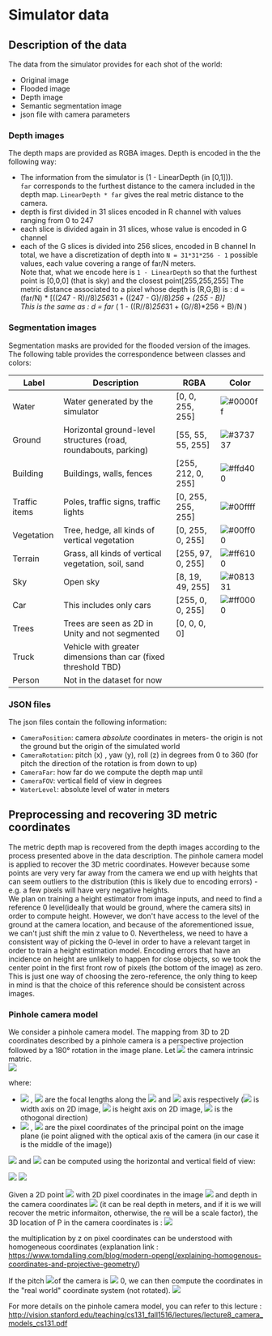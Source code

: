 # Simulator data

## Description of the data
The data from the simulator provides for each shot of the world: 
- Original image
- Flooded image 
- Depth image
- Semantic segmentation image
- json file with camera parameters

### Depth images

The depth maps are provided as RGBA images. Depth is encoded in the the following way: 
 - The information from the simulator is (1 - LinearDepth (in [0,1])).   
 `far` corresponds to the furthest distance to the camera included in the depth map. 
        `LinearDepth * far` gives the real metric distance to the camera. 
-  depth is first divided in 31 slices encoded in R channel with values ranging from 0 to 247 
- each slice is divided again in 31 slices, whose value is encoded in G channel
- each of the G slices is divided into 256 slices, encoded in B channel
    In total, we have a discretization of depth into `N = 31*31*256 - 1` possible values, each value covering a range of 
    far/N meters.   
    Note that, what we encode here is  `1 - LinearDepth` so that the furthest point is [0,0,0] (that is sky) 
    and the closest point[255,255,255] 
    The metric distance associated to a pixel whose depth is (R,G,B) is : 
    d = (far/N) * [((247 - R)//8)*256*31 + ((247 - G)//8)*256 + (255 - B)]  
    This is the same as :
    d = far* ( 1 - ((R//8)*256*31 + (G//8)*256 + B)/N )
      

### Segmentation images 
Segmentation masks are provided for the flooded version of the images. 
The following table provides the correspondence between classes and colors: 

 
| Label | Description |  RGBA | Color |  
| ----- | ----- | ----- | ----- | 
| Water|Water generated by the simulator    |[0, 0, 255, 255] |![#0000ff](https://placehold.it/15/0000ff/000000?text=+)
|Ground|Horizontal ground-level structures (road, roundabouts, parking)  |[55, 55, 55, 255] |![#373737](https://placehold.it/15/373737/000000?text=+)
| Building|Buildings, walls, fences| [255, 212, 0, 255]|![#ffd400](https://placehold.it/15/ffd400/000000?text=+)
|Traffic items| Poles, traffic signs, traffic lights | [0, 255, 255, 255]|![#00ffff](https://placehold.it/15/00ffff/000000?text=+)
|Vegetation| Tree, hedge, all kinds of vertical vegetation | [0, 255, 0, 255]|![#00ff00](https://placehold.it/15/00ff00/000000?text=+)
|Terrain| Grass, all kinds of vertical vegetation, soil, sand | [255, 97, 0, 255] | ![#ff6100](https://placehold.it/15/ff6100/000000?text=+)
|Sky| Open sky | [8, 19, 49, 255] | ![#081331](https://placehold.it/15/081331/000000?text=+)
|Car| This includes only cars | [255, 0, 0, 255] | ![#ff0000](https://placehold.it/15/ff0000/000000?text=+)
|Trees| Trees are seen as 2D in Unity and not segmented |  [0, 0, 0, 0]
|Truck| Vehicle with greater dimensions  than car (fixed threshold TBD)
|Person| Not in the dataset for now| 

### JSON files

The json files contain the following information:
- `CameraPosition`: camera *absolute* coordinates  in meters- the origin is not the ground but the origin of the simulated world
- `CameraRotation`: pitch (x) , yaw (y), roll (z) in degrees from 0 to 360 (for pitch the direction of the rotation is from down to up)
- `CameraFar`: how far do we compute the depth map until
- `CameraFOV`: vertical field of view in degrees
- `WaterLevel`: absolute level of water in meters

## Preprocessing and recovering 3D metric coordinates

The metric depth map is recovered from the depth images according to the process presented above in the data description.
The pinhole camera model is applied to recover the 3D metric coordinates. 
However because some points are very very far away from the camera we end up with heights that can seem outliers to the distribution (this is likely  due to encoding errors) - e.g. a few pixels will have very negative heights.  
We plan on training a height estimator from image inputs, and need to find a reference 0 level(ideally that would be ground, where the camera sits) in order to compute height.
 However, we don't have access to the level of the ground at the camera location, and because of the aforementioned issue, we can't just shift the min z value to 0. 
 Nevertheless, we need to have a consistent way of picking the 0-level in order to have a relevant target in order to train a height estimation model. Encoding errors that have an incidence on height are unlikely to happen for close objects, so we took the center point in the first front row of pixels (the bottom of the image) as zero. 
 This is just one way of choosing the zero-reference, the only thing to keep in mind is that the choice of this reference should be consistent across images.
 


### Pinhole camera model
 We consider a pinhole camera model. 
The mapping from 3D to 2D coordinates described by a pinhole camera is a perspective projection followed by a 180° rotation in the image plane.
Let <img src = " https://latex.codecogs.com/gif.latex?$K_c$"> the camera intrinsic matric.  
<img src = "https://latex.codecogs.com/gif.latex?$$\mathbf{K_c}&space;=&space;\left[\begin{array}&space;{rrr}f_x&space;&&space;0&space;&&space;c_x&space;\\&space;0&space;&&space;f_y&space;&&space;c_y&space;\\&space;0&space;&&space;0&space;&&space;1&space;\end{array}\right]&space;$$">  

where:  

- <img src = "https://latex.codecogs.com/gif.latex?%24%24%20f_x%20%24%24"> , <img src = "https://latex.codecogs.com/gif.latex?%24%24%20f_y%20%24%24">  are the focal lengths along the <img src = " https://latex.codecogs.com/gif.latex?$x$"> and <img src = " https://latex.codecogs.com/gif.latex?$y$"> axis respectively (<img src = " https://latex.codecogs.com/gif.latex?$x$"> is width axis on 2D image, <img src = " https://latex.codecogs.com/gif.latex?$y$"> is height axis on 2D image, <img src = " https://latex.codecogs.com/gif.latex?$z$"> is the othogonal direction)
- <img src = "https://latex.codecogs.com/gif.latex?%24%24%20c_x%20%24%24"> , <img src = "https://latex.codecogs.com/gif.latex?%24%24%20c_y%20%24%24">  are the pixel coordinates of the principal point on the image plane (ie point aligned with the optical axis of the camera (in our case it is the middle of the image))  

<img src = "https://latex.codecogs.com/gif.latex?%24%24%20f_x%20%24%24"> and <img src = https://latex.codecogs.com/gif.latex?%24%24%20f_y%20%24%24$> can be computed using the horizontal and vertical field of view:  

<img src = "https://latex.codecogs.com/gif.latex?%24%24%20f_x%20%3D%20%5Cdfrac%7Bc_x%7D%7B%5Ctan%20%28FOV_x%20/2%29%7D%24%24"> 
<img src = "https://latex.codecogs.com/gif.latex?%24%24%20f_y%20%3D%20%5Cdfrac%7Bc_y%7D%7B%5Ctan%20%28FOV_y%20/2%29%7D%24%24">

Given a 2D point <img src = " https://latex.codecogs.com/gif.latex?$P$"> with 2D pixel coordinates in the image <img src = " https://latex.codecogs.com/gif.latex?$(u,v)$"> and depth in the camera coordinates <img src = " https://latex.codecogs.com/gif.latex?$z$"> (it can be real depth in meters, and if it is we will recover the metric informaiton, otherwise, the re will be a scale factor), the 3D location of P in the camera coordinates is : 
<img src = "https://latex.codecogs.com/gif.latex?$$&space;\left[\begin{array}&space;{r}x\\&space;y&space;\\&space;z&space;\end{array}\right]&space;=&space;K_c^{-1}&space;\left[\begin{array}&space;{r}uz\\&space;vz&space;\\&space;z&space;\end{array}\right]&space;$$"> 

the multiplication by z on pixel coordinates can be understood with homogeneous coordinates (explanation link : https://www.tomdalling.com/blog/modern-opengl/explaining-homogenous-coordinates-and-projective-geometry/)


If the pitch <img src = " https://latex.codecogs.com/gif.latex?$\epsilon$">of the camera is <img src = " https://latex.codecogs.com/gif.latex?$\neq$"> 0, we can then compute the coordinates in the "real world" coordinate system (not rotated). 
<img src ="https://latex.codecogs.com/gif.latex?$$\left[\begin{array}&space;{r}x'\\&space;y'&space;\\&space;z'&space;\end{array}\right]&space;=&space;\left[\begin{array}&space;{rrr}1&space;&&space;0&space;&&space;0&space;\\&space;0&space;&&space;cos(-\epsilon)&space;&&space;-sin(-\epsilon)&space;\\&space;0&space;&&space;sin(-\epsilon)&space;&&space;cos(-\epsilon)&space;\end{array}\right]&space;\left[\begin{array}&space;{r}x\\&space;y&space;\\&space;z&space;\end{array}\right]&space;$$"> 

For more details on the pinhole camera model, you can refer to this lecture : http://vision.stanford.edu/teaching/cs131_fall1516/lectures/lecture8_camera_models_cs131.pdf
